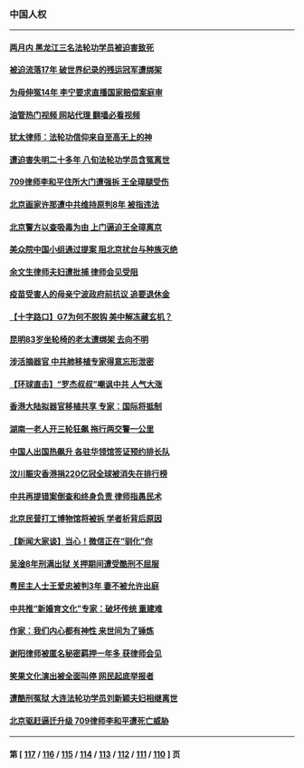 ### 中国人权
---
#### [两月内 黑龙江三名法轮功学员被迫害致死](../../pages/ncid278/n14006552.md?06011245) 
#### [被迫流落17年 破世界纪录的残运冠军遭绑架](../../pages/ncid278/n14006004.md?06011245) 
#### [为母伸冤14年 李宁要求直播国家赔偿案庭审](../../pages/ncid278/n14004992.md?06011245) 
#### [油管热门视频 网站代理 翻墙必看视频](http://138.2.39.72:81/youtube.html?epic-marker?06011245)
#### [犹太律师：法轮功信仰来自至高无上的神](../../pages/ncid278/n14005864.md?06011245) 
#### [遭迫害失明二十多年 八旬法轮功学员含冤离世](../../pages/ncid278/n14005431.md?06011245) 
#### [709律师李和平住所大门遭强拆 王全璋腿受伤](../../pages/ncid278/n14005785.md?06011245) 
#### [北京画家许那遭中共维持原判8年 被指违法](../../pages/ncid278/n14004182.md?06011245) 
#### [北京警方以查吸毒为由 上门逼迫王全璋离京](../../pages/ncid278/n14003750.md?06011245) 
#### [美众院中国小组通过提案 阻北京扰台与种族灭绝](../../pages/ncid278/n14003358.md?06011245) 
#### [余文生律师夫妇遭批捕 律师会见受阻](../../pages/ncid278/n14002366.md?06011245) 
#### [疫苗受害人的母亲宁波政府前抗议 追要退休金](../../pages/ncid278/n13995724.md?06011245) 
#### [【十字路口】G7为何不脱钩 美中解冻藏玄机？](../../pages/ncid278/n14002513.md?06011245) 
#### [昆明83岁坐轮椅的老太遭绑架 去向不明](../../pages/ncid278/n14000874.md?06011245) 
#### [涉活摘器官 中共肺移植专家得意忘形泄密](../../pages/ncid278/n14001686.md?06011245) 
#### [【环球直击】“罗杰叔叔”嘲讽中共 人气大涨](../../pages/ncid278/n14001783.md?06011245) 
#### [香港大陆拟器官移植共享 专家：国际将抵制](../../pages/ncid278/n14001065.md?06011245) 
#### [湖南一老人开三轮狂飙 拖行两交警一公里](../../pages/ncid278/n14000929.md?06011245) 
#### [中国人出国热飙升 各驻华领馆签证预约排长队](../../pages/ncid278/n14000801.md?06011245) 
#### [汶川赈灾香港捐220亿冠全球被消失在排行榜](../../pages/ncid278/n14000873.md?06011245) 
#### [中共再提错案倒查和终身负责 律师指愚民术](../../pages/ncid278/n14000628.md?06011245) 
#### [北京民营打工博物馆将被拆 学者析背后原因](../../pages/ncid278/n14000317.md?06011245) 
#### [【新闻大家谈】当心！微信正在“驯化”你](../../pages/ncid278/n14000366.md?06011245) 
#### [吴淦8年刑满出狱 关押期间遭受酷刑不屈服](../../pages/ncid278/n14000117.md?06011245) 
#### [粤民主人士王爱忠被判3年 妻不被允许出庭](../../pages/ncid278/n13999773.md?06011245) 
#### [中共推“新婚育文化”专家：破坏传统 重建难](../../pages/ncid278/n13999328.md?06011245) 
#### [作家：我们内心都有神性 来世间为了锤炼](../../pages/ncid278/n13999682.md?06011245) 
#### [谢阳律师被匿名秘密羁押一年多 获律师会见](../../pages/ncid278/n13999419.md?06011245) 
#### [笑果文化演出被全面叫停 网民起底举报者](../../pages/ncid278/n13999007.md?06011245) 
#### [遭酷刑冤狱 大连法轮功学员刘新颖夫妇相继离世](../../pages/ncid278/n13998111.md?06011245) 
#### [北京驱赶逼迁升级 709律师李和平遭死亡威胁](../../pages/ncid278/n13997919.md?06011245) 

---
#### 第 [ [117](./117.md?06011245) / [116](./116.md?06011245) / [115](./115.md?06011245) / [114](./114.md?06011245) / [113](./113.md?06011245) / [112](./112.md?06011245) / [111](./111.md?06011245) / [110](./110.md?06011245) ] 页
